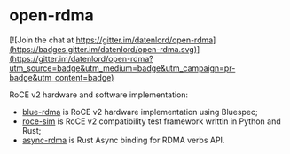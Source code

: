 # open-rdma

[![Join the chat at https://gitter.im/datenlord/open-rdma](https://badges.gitter.im/datenlord/open-rdma.svg)](https://gitter.im/datenlord/open-rdma?utm_source=badge&utm_medium=badge&utm_campaign=pr-badge&utm_content=badge)

RoCE v2 hardware and software implementation:
- [blue-rdma](https://github.com/datenlord/blue-rdma) is RoCE v2 hardware implementation using Bluespec;
- [roce-sim](https://github.com/datenlord/roce-sim) is RoCE v2 compatibility test framework writtin in Python and Rust;
- [async-rdma](https://github.com/datenlord/async-rdma) is Rust Async binding for RDMA verbs API.
